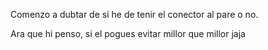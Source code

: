 Comenzo a dubtar de si he de tenir el conector al pare o no.

Ara que hi penso, si el pogues evitar millor que millor jaja
